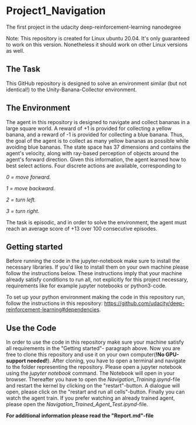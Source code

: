 # Project1_Navigation
The first project in the udacity deep-reinforcement-learning nanodegree

Note: This repository is created for Linux ubuntu 20.04. It's only guaranteed to work on this version. Nonetheless it should work on other Linux versions as well.

## The Task
This GitHub repository is designed to solve an environment similar (but not identical!) to the Unity-Banana-Collector environment.

## The Environment
The agent in this repository is designed to navigate and collect bananas in a large square world. A reward of +1 is provided for collecting a yellow banana, and a 
reward of -1 is provided for collecting a blue banana. Thus, the goal of the agent is to collect as many yellow bananas as possible while avoiding blue bananas. 
The state space has 37 dimensions and contains the agent's velocity, along with ray-based perception of objects around the agent's forward direction. Given this 
information, the agent learned how to best select actions. Four discrete actions are available, corresponding to

*0 = move forward.*

*1 = move backward.*

*2 = turn left.*

*3 = turn right.*

The task is episodic, and in order to solve the environment, the agent must reach an average score of +13 over 100 consecutive episodes.

## Getting started
Before running the code in the jupyter-notebook make sure to install the necessary libraries. If you'd like to install them on your own machine please follow the instructions below. These instructions imply that your machine already satisfy conditions to run all, not explicitly for this project necessary, requirements like for example jupyter notebooks or python3-code.

To set up your python environment making the code in this repository run, follow the instructions in this repository: https://github.com/udacity/deep-reinforcement-learning#dependencies.

## Use the Code
In order to use the code in this repository make sure your machine satisfy  all requirements in the "Getting started"- paragraph above. Now you are free to clone this repository and use it on your own computer(**!No GPU-support needed!**). After cloning, you have to open a terminal and navigate to the folder representing the repository. Please open a jupyter notebook using the *jupyter notebook* command. The Notebook will open in your browser. Thereafter you have to open the *Navigation_Training.ipynd*-file and restart the kernel by clicking on the "restart"-button. A dialogue will open, please click on the "restart and run all cells"-button. Finally you can watch the agent train. If you prefer watching an already trained agent, please open the *Navigation_Trained_Agent_Test.ipynd*-file.

**For additional information please read the "Report.md"-file**
